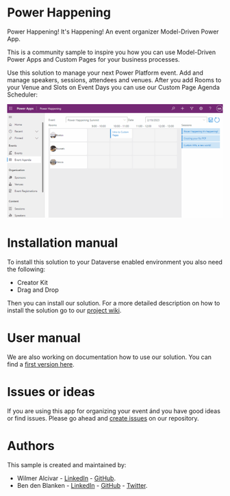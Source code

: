 # Power Happening
Power Happening! It's Happening! An event organizer Model-Driven Power App.

This is a community sample to inspire you how you can use Model-Driven Power Apps and Custom Pages for your business processes.

Use this solution to manage your next Power Platform event. Add and manage speakers, sessions, attendees and venues.
After you add Rooms to your Venue and Slots on Event Days you can use our Custom Page Agenda Scheduler:

![gif](assets/AgendaSchedulerDemo.gif)

# Installation manual

To install this solution to your Dataverse enabled environment you also need the following:
* Creator Kit
* Drag and Drop

Then you can install our solution.
For a more detailed description on how to install the solution go to our [project wiki](https://github.com/BendenBlanken/PowerHappening/wiki/1.-Installation-Manual).

# User manual
We are also working on documentation how to use our solution. You can find a [first version here](https://github.com/BendenBlanken/PowerHappening/wiki/2.-User-manual).

# Issues or ideas
If you are using this app for organizing your event ánd you have good ideas or find issues. Please go ahead and [create issues](https://github.com/BendenBlanken/PowerHappening/issues/) on our repository.

# Authors
This sample is created and maintained by:
* Wilmer Alcivar - [LinkedIn](https://www.linkedin.com/in/wilmeralcivar/) - [GitHub](https://github.com/walcivar).
* Ben den Blanken - [LinkedIn](https://www.linkedin.com/in/bendenblanken/) - [GitHub](https://github.com/BendenBlanken) - [Twitter](https://twitter.com/BenDenBlanken).
